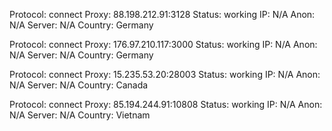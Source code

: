 Protocol: connect
Proxy: 88.198.212.91:3128
Status: working
IP: N/A
Anon: N/A
Server: N/A
Country: Germany

Protocol: connect
Proxy: 176.97.210.117:3000
Status: working
IP: N/A
Anon: N/A
Server: N/A
Country: Germany

Protocol: connect
Proxy: 15.235.53.20:28003
Status: working
IP: N/A
Anon: N/A
Server: N/A
Country: Canada

Protocol: connect
Proxy: 85.194.244.91:10808
Status: working
IP: N/A
Anon: N/A
Server: N/A
Country: Vietnam

